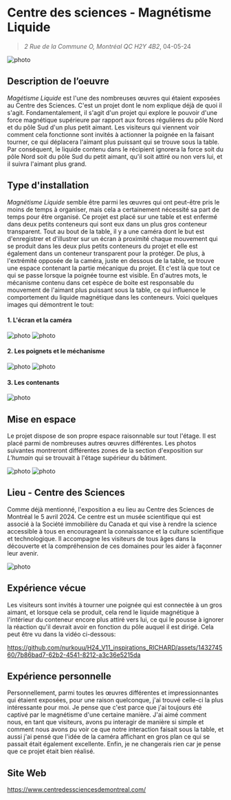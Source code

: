 # Centre des sciences - Magnétisme Liquide
> *2 Rue de la Commune O, Montréal QC H2Y 4B2*, 04-05-24

![photo](media/magn_liq_vue_entiere.jpg)

## Description de l’oeuvre
*Magétisme Liquide* est l'une des nombreuses œuvres qui étaient exposées au Centre des Sciences. C'est un projet dont le nom explique déjà de quoi il s'agit. Fondamentalement, il s'agit d'un projet qui explore le pouvoir d'une force magnétique supérieure par rapport aux forces régulières du pôle Nord et du pôle Sud d'un plus petit aimant. Les visiteurs qui viennent voir comment cela fonctionne sont invités à actionner la poignée en la faisant tourner, ce qui déplacera l'aimant plus puissant qui se trouve sous la table. Par conséquent, le liquide contenu dans le récipient ignorera la force soit du pôle Nord soit du pôle Sud du petit aimant, qu'il soit attiré ou non vers lui, et il suivra l'aimant plus grand.

## Type d'installation
*Magnétisme Liquide* semble être parmi les œuvres qui ont peut-être pris le moins de temps à organiser, mais cela a certainement nécessité sa part de temps pour être organisé. Ce projet est placé sur une table et est enfermé dans deux petits conteneurs qui sont eux dans un plus gros conteneur transparent. Tout au bout de la table, il y a une caméra dont le but est d'enregistrer et d'illustrer sur un écran à proximité chaque mouvement qui se produit dans les deux plus petits conteneurs du projet et elle est également dans un conteneur transparent pour la protéger. De plus, à l'extrémité opposée de la caméra, juste en dessous de la table, se trouve une espace contenant la partie mécanique du projet. Et c'est là que tout ce qui se passe lorsque la poignée tourne est visible. En d'autres mots, le mécanisme contenu dans cet espèce de boite est responsable du mouvement de l'aimant plus puissant sous la table, ce qui influence le comportement du liquide magnétique dans les conteneurs. Voici quelques images qui démontrent le tout:

#### 1. L'écran et la caméra
![photo](media/magn_liq_ecrans.jpg) ![photo](media/magn_liq_camera.jpg)

#### 2. Les poignets et le méchanisme
![photo](media/magn_liq_poignets.jpg) ![photo](media/magn_liq_mechanisme.jpg)

#### 3. Les contenants
![photo](media/magn_liq_conteneurs.jpg) 

## Mise en espace
Le projet dispose de son propre espace raisonnable sur tout l'étage. Il est placé parmi de nombreuses autres œuvres différentes. Les photos suivantes montreront différentes zones de la section d'exposition sur *L'humain* qui se trouvait à l'étage supérieur du bâtiment.

![photo](media/expo_entree_humain.jpg) ![photo](media/expo_entree_explore.jpg)

## Lieu - Centre des Sciences
Comme déjà mentionné, l'exposition a eu lieu au Centre des Sciences de Montréal le 5 avril 2024. Ce centre est un musée scientifique qui est associé à la Société immobilière du Canada et qui vise à rendre la science accessible à tous en encourageant la connaissance et la culture scientifique et technologique. Il accompagne les visiteurs de tous âges dans la découverte et la compréhension de ces domaines pour les aider à façonner leur avenir.

![photo](media/magn_liq_centre_science.jpg)


## Expérience vécue
Les visiteurs sont invités à tourner une poignée qui est connectée à un gros aimant, et lorsque cela se produit, cela rend le liquide magnétique à l'intérieur du conteneur encore plus attiré vers lui, ce qui le pousse à ignorer la réaction qu'il devrait avoir en fonction du pôle auquel il est dirigé. Cela peut être vu dans la vidéo ci-dessous:

https://github.com/nurkouu/H24_V11_inspirations_RICHARD/assets/143274560/7b86bad7-62b2-4541-8212-a3c36e5215da

## Expérience personnelle
Personnellement, parmi toutes les œuvres différentes et impressionnantes qui étaient exposées, pour une raison quelconque, j'ai trouvé celle-ci la plus intéressante pour moi. Je pense que c'est parce que j'ai toujours été captivé par le magnétisme d'une certaine manière. J'ai aimé comment nous, en tant que visiteurs, avons pu interagir de manière si simple et comment nous avons pu voir ce que notre interaction faisait sous la table, et aussi j'ai pensé que l'idée de la caméra affichant en gros plan ce qui se passait était également excellente. Enfin, je ne changerais rien car je pense que ce projet était bien réalisé.

## Site Web
https://www.centredessciencesdemontreal.com/












